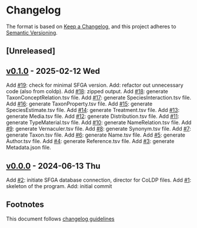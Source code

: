 # Changelog

The format is based on [Keep a Changelog](https://keepachangelog.com/en/1.0.0/),
and this project adheres to [Semantic Versioning](https://semver.org/spec/v2.0.0.html).

## [Unreleased]

## [v0.1.0] - 2025-02-12 Wed

Add [#19]: check for minimal SFGA version.
Add: refactor out unnecessary code (also from coldp).
Add [#18]: zipped output.
Add [#18]: generate TaxonConceptRelation.tsv file.
Add [#17]: generate SpeciesInteraction.tsv file.
Add [#16]: generate TaxonProperty.tsv file.
Add [#15]: generate SpeciesEstimate.tsv file.
Add [#14]: generate Treatment.tsv file.
Add [#13]: generate Media.tsv file.
Add [#12]: generate Distribution.tsv file.
Add [#11]: generate TypeMaterial.tsv file.
Add [#10]: generate NameRelation.tsv file.
Add [#9]: generate Vernaculer.tsv file.
Add [#8]: generate Synonym.tsv file.
Add [#7]: generate Taxon.tsv file.
Add [#6]: generate Name.tsv file.
Add [#5]: generate Author.tsv file.
Add [#4]: generate Reference.tsv file.
Add [#3]: generate Metadata.json file.

## [v0.0.0] - 2024-06-13 Thu

Add [#2]: initiate SFGA database connection, director for CoLDP files.
Add [#1]: skeleton of the program.
Add: initial commit

## Footnotes

This document follows [changelog guidelines]

[v0.1.0]: https://github.com/sfborg/to-coldp/tree/v0.0.0...v0.1.0
[v0.0.0]: https://github.com/sfborg/to-coldp/tree/v0.0.0
[#20]: https://github.com/sfborg/to-coldp/issues/20
[#19]: https://github.com/sfborg/to-coldp/issues/19
[#18]: https://github.com/sfborg/to-coldp/issues/18
[#17]: https://github.com/sfborg/to-coldp/issues/17
[#16]: https://github.com/sfborg/to-coldp/issues/16
[#15]: https://github.com/sfborg/to-coldp/issues/15
[#14]: https://github.com/sfborg/to-coldp/issues/14
[#13]: https://github.com/sfborg/to-coldp/issues/13
[#12]: https://github.com/sfborg/to-coldp/issues/12
[#11]: https://github.com/sfborg/to-coldp/issues/11
[#10]: https://github.com/sfborg/to-coldp/issues/10
[#9]: https://github.com/sfborg/to-coldp/issues/9
[#8]: https://github.com/sfborg/to-coldp/issues/8
[#7]: https://github.com/sfborg/to-coldp/issues/7
[#6]: https://github.com/sfborg/to-coldp/issues/6
[#5]: https://github.com/sfborg/to-coldp/issues/5
[#4]: https://github.com/sfborg/to-coldp/issues/4
[#3]: https://github.com/sfborg/to-coldp/issues/3
[#2]: https://github.com/sfborg/to-coldp/issues/2
[#1]: https://github.com/sfborg/to-coldp/issues/1
[changelog guidelines]: https://keepachangelog.com/en/1.0.0/
